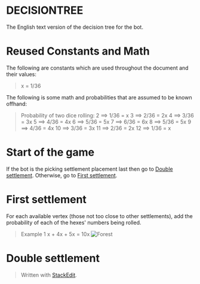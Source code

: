 # DECISIONTREE
The English text version of the decision tree for the bot.

# Reused Constants and Math
The following are constants which are used throughout the document and their values:
>x = 1/36

The following is some math and probabilities that are assumed to be known offhand:
>Probability of two dice rolling:
>2 ⟹ 1/36 = x
>3 ⟹ 2/36 = 2x
>4 ⟹ 3/36 = 3x
>5 ⟹ 4/36 = 4x
>6 ⟹ 5/36 = 5x
>7 ⟹ 6/36 = 6x
>8 ⟹ 5/36 = 5x
>9 ⟹ 4/36 = 4x
>10 ⟹ 3/36 = 3x
>11 ⟹ 2/36 = 2x
>12 ⟹ 1/36 = x

# Start of the game
If the bot is the picking settlement placement last then go to [Double settlement](#double-settlement). Otherwise, go to [First settlement](#first-settlement).

# First settlement
For each available vertex (those not too close to other settlements), add the probability of each of the hexes' numbers being rolled.
> Example 1
> x + 4x + 5x = 10x
![Forest](https://drive.google.com/uc?id=1CpnCd98VNFQSrKjeulwiR4AymNAAqxdr)

# Double settlement



> Written with [StackEdit](https://stackedit.io/).
<!--stackedit_data:
eyJoaXN0b3J5IjpbNzI3MDM3NjY1LC05OTYzMDQxNjksLTE1ND
M2OTI2MTMsMTUzMzg2MDUwMSwtMTk5NDU3MjEzOSwxMTkzNzk5
NjM2LDE0ODI0NDU2NywtMTM3MzIyOTMzNV19
-->